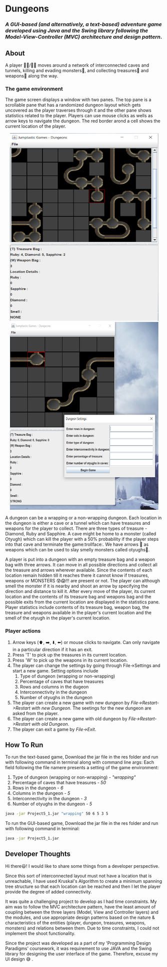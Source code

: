 # Dungeons
### _A GUI-based (and alternatively, a text-based) adventure game developed using Java and the Swing library following the Model-View-Controller (MVC) architecture and design pattern_.

## About

A player :raising_hand_man:/:raising_hand_woman: moves around a network of interconnected caves and tunnels, killing and evading monsters:japanese_ogre:, and collecting treasures:gem: and weapons:bow_and_arrow: along the way.

### The game environment
The game screen displays a window with two panes. The top pane is a scrollable pane that has a randomized dungeon layout which gets uncovered as the player traverses through it and the other pane shows statistics related to the player. Players can use mouse clicks as wells as arrow keys to navigate the dungeon. The red border arond a cell shows the current location of the player.
<p align = "middle">
  <img src="https://github.com/darshi24/DungeonsGame/blob/main/res/SampleRun1.PNG", height = 600, width = 475/>
  <img src="https://github.com/darshi24/DungeonsGame/blob/main/res/SampleRun2.PNG", height = 600, width = 475/>
</p>

A dungeon can be a wrapping or a non-wrapping dungeon. Each location in the dungeon is either a cave or a tunnel which can have treasures and weapons for the player to collect. There are three types of treasure - Diamond, Ruby and Sapphire. A cave might be home to a monster (called Otyugh) which can kill the player with a 50% probability if the player steps into that cave and terminate the game:trollface:. We have arrows :bow_and_arrow: as weapons which can be used to slay smelly monsters called otyughs:japanese_ogre:.  

A player is put into a dungeon with an empty treasure bag and a weapon bag with three arrows. It can move in all possible directions and collect all the treasure and arrows wherever available. Since the contents of each location remain hidden till it reaches there it cannot know if treasures, weapons or MONSTERS :cold_sweat::scream:!!! are present or not. The player can although smell the monster if it is nearby and shoot an arrow by specifying the direction and distance to kill it. After every move of the player, its current location and the contents of its treasure bag and weapons bag and the possible exits from the current location are displayed in the statistics pane. Player statistics include contents of its treasure bag, weapon bag, the treasure and weapons available in the player's current location and the smell of the otyugh in the player's current location.

### Player actions

1. Arrow keys (:arrow_up:, :arrow_right:, :arrow_down:, :arrow_left:) or mouse clicks to navigate. Can only navigate in a particular direction if it has an exit.
2. Press 'T' to pick up the treasures in its current location.
3. Press 'W' to pick up the weapons in its current location.
4. The player can change the settings by going through File->Settings and start a new game. Setting options include 
      1. Type of dungeon (wrapping or non-wrapping)
      2. Percentage of caves that have treasures
      3. Rows and columns in the dugeon
      4. Interconnectivity in the dungeon
      5. Number of otyughs in the dungeon
5. The player can create a new game with new dungeon by _File->Restart->Restart with new Dungeon_. The seetings for the new dungeon are asked from the player.
6. The player can create a new game with old dungeon by _File->Restart->Restart with old Dungeon_.
7. The player can exit a game by _File->Exit_.

## How To Run
To run the text-based game,
Download the jar file in the res folder and run with following command in terminal along with command line args:
Each field following the file namere presents a setting of the game environment:
1. Type of dungeon (wrapping or non-wrapping) - _"wrapping"_
2. Percentage of caves that have treasures - _50_
3. Rows in the dungeon - _6_
4. Columns in the dungeon - _5_
5. Interconnectivity in the dungeon - _3_
6. Number of otyughs in the dungeon - _5_
```sh
java -jar Project5_1.jar "wrapping" 50 6 5 3 5
```

To run the GUI-based game,
Download the jar file in the res folder and run with following command in terminal:
```sh
java -jar Project5_1.jar 
```

## Developer Thoughts
Hi there:smiley:! I would like to share some things from a developer perspective.

Since this sort of interconnected layout must not have a location that is unreachable, I have used Kruskal's Algorithm to create a minimum spanning tree structure so that each location can be reached and then I let the player provide the degree of added connectivity.

It was quite a challenging project to develop as I had time constraints. My aim was to follow the MVC architecture pattern, have the least amount of coupling between the three layers (Model, View and Controller layers) and the modules, and use appropriate design patterns based on the nature & characteristics of the entities (player, dungeon, treasures, weapons, monsters) and relations between them. Due to time constraints, I could not implement the shoot functionality.

Since the project was developed as a part of my 'Programming Design Paradigms' coursework, it was requirement to use JAVA and the Swing library for designing the user interface of the game. Therefore, excuse my UI design :sweat_smile: . 
